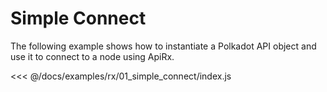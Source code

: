 # Simple Connect

The following example shows how to instantiate a Polkadot API object and use it to connect to a node using ApiRx.

<<< @/docs/examples/rx/01_simple_connect/index.js
